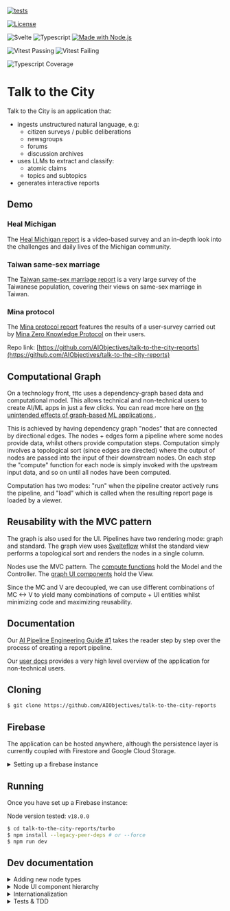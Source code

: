 [![tests](https://github.com/AIObjectives/talk-to-the-city-reports/actions/workflows/tests.yaml/badge.svg)](https://github.com/AIObjectives/talk-to-the-city-reports/actions/workflows/tests.yaml)

[![License](https://img.shields.io/badge/License-GPL3-blue)](#license)

![Svelte](https://img.shields.io/badge/dynamic/json?color=ff3e00&label=Svelte&query=%24.devDependencies.svelte&url=https%3A%2F%2Fraw.githubusercontent.com%2FAIObjectives%2Ftalk-to-the-city-reports%2Fmain%2Fturbo%2Fpackage.json)
![Typescript](https://img.shields.io/badge/dynamic/json?label=Typescript&query=%24.devDependencies.typescript&url=https%3A%2F%2Fraw.githubusercontent.com%2FAIObjectives%2Ftalk-to-the-city-reports%2Fmain%2Fturbo%2Fpackage.json)
[![Made with Node.js](https://img.shields.io/badge/Node.js->=18-blue?logo=node.js&logoColor=white)](https://nodejs.org "Go to Node.js homepage")

![Vitest Passing](https://img.shields.io/badge/dynamic/json?color=blueviolet&label=Vitest+Passing&query=%24.vitestPass&url=https%3A%2F%2Fraw.githubusercontent.com%2FAIObjectives%2Ftalk-to-the-city-reports%2Fmain%2Fturbo%2Fpackage.json)
![Vitest Failing](https://img.shields.io/badge/dynamic/json?color=blueviolet&label=Vitest+Failing&query=%24.vitestFail&url=https%3A%2F%2Fraw.githubusercontent.com%2FAIObjectives%2Ftalk-to-the-city-reports%2Fmain%2Fturbo%2Fpackage.json)

![Typescript Coverage](https://img.shields.io/badge/dynamic/json?color=blueviolet&label=Typescript+Coverage&query=%24.tsCoverage&url=https%3A%2F%2Fraw.githubusercontent.com%2FAIObjectives%2Ftalk-to-the-city-reports%2Fmain%2Fturbo%2Fpackage.json)


# Talk to the City

Talk to the City is an application that:

- ingests unstructured natural language, e.g:
    - citizen surveys / public deliberations
    - newsgroups
    - forums
    - discussion archives
- uses LLMs to extract and classify:
    - atomic claims
    - topics and subtopics
- generates interactive reports

## Demo

### Heal Michigan

The [Heal Michigan report](https://tttc-turbo.web.app/report/heal-michigan) is a video-based survey and an in-depth look into the challenges and daily lives of the Michigan community.

### Taiwan same-sex marriage

The [Taiwan same-sex marriage report](https://tttc-turbo.web.app/report/taiwan-zh) is a very large survey of the Taiwanese population, covering their views on same-sex marriage in Taiwan.

### Mina protocol

The [Mina protocol report](https://tttc-turbo.web.app/report/mina-protocol) features the results of a user-survey carried out by [Mina Zero Knowledge Protocol](https://minaprotocol.com/) on their users.

Repo link: [https://github.com/AIObjectives/talk-to-the-city-reports](https://github.com/AIObjectives/talk-to-the-city-reports)

## Computational Graph

On a technology front, tttc uses a dependency-graph based data and computational model. This allows technical and non-technical users to create AI/ML apps in just a few clicks. You can read more here on [the unintended effects of graph-based ML applications
](https://tttc-turbo.web.app/docs/ai-pipe-guide/unintended-effects).

This is achieved by having dependency graph "nodes" that are connected by directional edges. The nodes + edges form a pipeline where some nodes provide data, whilst others provide computation steps. Computation simply involves a topological sort (since edges are directed) where the output of nodes are passed into the input of their downstream nodes. On each step the "compute" function for each node is simply invoked with the upstream input data, and so on until all nodes have been computed.

Computation has two modes: "run" when the pipeline creator actively runs the pipeline, and "load" which is called when the resulting report page is loaded by a viewer.

## Reusability with the MVC pattern

The graph is also used for the UI. Pipelines have two rendering mode: graph and standard. The graph view uses [Svelteflow](https://svelteflow.dev/) whilst the standard view performs a topological sort and renders the nodes in a single column.

Nodes use the MVC pattern. The [compute functions](./src/lib/compute) hold the Model and the Controller. The [graph UI components](./src/components/graph/nodes) hold the View.

Since the MC and V are decoupled, we can use different combinations of MC <-> V to yield many combinations of compute + UI entities whilst minimizing code and maximizing reusability.

## Documentation

Our [AI Pipeline Engineering Guide #1](https://tttc-turbo.web.app/docs/ai-pipe-guide) takes the reader step by step over the process of creating a report pipeline.

Our [user docs](https://tttc-turbo.web.app/docs) provides a very high level overview of the application for non-technical users.

## Cloning

```bash
$ git clone https://github.com/AIObjectives/talk-to-the-city-reports
```

## Firebase

The application can be hosted anywhere, although the persistence layer is currently coupled with Firestore and Google Cloud Storage.

<details>
<summary>Setting up a firebase instance</summary>

## Setting up a firebase instance

Since the app uses Firebase, you'll need a dev / staging firebase instance for local development, and for deployment. To do so, you have two options:

- setting up your own instance.
- using AOI's dev instance.

Deploying and maintaining google cloud platform resources is fairly simple and straight forwards although requires the use of the `gcloud` and `gsutil` CLI applications. So before we get started make sure you have those correctly installed, and authenticated.

[https://cloud.google.com/sdk/docs/install](https://cloud.google.com/sdk/docs/install)

## Setting up your own instance

To set up your own instance:

- Head over to [https://console.firebase.google.com/](https://console.firebase.google.com/)
- Click "add project" and enter a project name
- Disable google analytics
- Click "create project" & continue
- Under "Get started by adding Firebase to your app" click on the web `</>` icon
- Add an app nickname (same as earlier)
- Click "firebase hosting" if you intend to deploy the app
- Click "register app"
- Copy `.env.example` to `.env` in the `turbo` directory
- Copy & paste the values of the variables.
- Click next.
- `npm install -g firebase-tools`
- `firebase login`

### Setting up authentication

- In the project overview, click on "Authentication"
- Click on "set up sign-in method"
- Click 'Google'
- Click 'enable'
- Select a support email address
- Click 'save'

### Setting up firestore

- In the project overview, in the left side panel, click on "build"
- Click on "firestore database"
- Click "Create Database"
- Select your region / multi region
- Click 'next'
- Click 'Start in test mode'
- Click 'enable'

N.B Firestore rules are still being finalized. Please contact @lightningorb to find out more.

### Setting up Google Cloud Storage

- In the project overview, in the left side panel, click on "build"
- Click on 'storage'
- Click 'get started'
- Click 'start in test mode'
- Click next
- Click done

#### Setting up CORS on GSC

- Install and configure the gsutil application
- Save the following in a temporary `cors.json` file

```json
[
	{
		"origin": ["http://localhost:5173", "https://<optional_deployment_url>"],
		"method": ["GET", "HEAD", "DELETE"],
		"responseHeader": ["Content-Type"],
		"maxAgeSeconds": 3600
	}
]
```

- Install the `gsutil` application
- Run the following:

```bash
gsutil cors set cors.json gs://<project-name>.appspot.com
```

### Setting up the service account

Authenticated backend endpoints require the service account file:

- in the console for the project, click on project settings (the cog icon)
- click on "service accounts"
- click "generate private key"
- save the json private key to turbo/src/lib/service-account-pk.json

### Using AOI's dev instance

- Contact @brittneygallagher or @lightningorb for credentials files
- save the provided `.env` in `turbo/`
- save the provided `service-account-pk.json` in `turbo/src/lib/`
- `npm install -g firebase-tools`
- `firebase login`

### Deploying to firebase

Once you're done making your changes, you can deploy to firebase with:

```bash
$ firebase deploy
```

</details>

## Running

Once you have set up a Firebase instance:

Node version tested: `v18.0.0`

```bash
$ cd talk-to-the-city-reports/turbo
$ npm install --legacy-peer-deps # or --force
$ npm run dev
```

## Dev documentation

<details>
<summary>Adding new node types</summary>

## Adding new node types

To add pipeline computation nodes:

- create the compute function in `src/lib/compute/`
- look for a suitable UI component in `src/components/`
  - In the vast majority of cases, you should be able to simply use an existing UI component. If a UI component does not suit your needs, then feel free to create a new one.
- Bind the node's compute type with a component in `src/lib/node_types.ts`
- add the node to `src/lib/templates.ts`
- add node documentation to `src/lib/docs`

</details>

<details>
<summary>Node UI component hierarchy</summary>

## Node UI component hierarchy:

The primary UI components displayed to users are called "nodes" as they are part of a dependency graph.

The docs that appear when the user presses the `?` mark are stored in:

`src/lib/docs`

### Adding text inside nodes:

The UI nodes are stored in `./turbo/src/components/graph/nodes`.

[DGNode](./turbo/src/components/graph/nodes/DGNode.svelte) is the 'base' node, that all nodes reuse. [DefaultNode](./turbo/src/components/graph/nodes/DefaultNode.svelte) is an empty generic node, when nodes don't have a specialized UI. [DefaultNode](./turbo/src/components/graph/nodes/UploadFileNode.svelte) is the generic file upload, which [CSVNode](./turbo/src/components/graph/nodes/CSVNode.svelte) and [JSON](./turbo/src/components/graph/nodes/JSONNode.svelte) reuse.

This is the "Argument Extraction" and "Cluster Extraction" etc. nodes, essentially all nodes requiring prompts to interact with GPTs use the [PromptNode](./turbo/src/components/graph/nodes/PromptNode.svelte).

</details>

<details>
<summary>Internationalization</summary>

## Internationalization:

`src/lib/i18n/en.json`  
`src/lib/zh-TW.json`

Since we use internationalization, UI strings use:

```html
<script lang='ts>
    import { _ as __ } from 'svelte-i18n';
</script>


<p>{$__('this_is_a_string')}</p>
```

The localized strings is then added to their respective `src/lib/<lang>.json` files.

</details>

<details>
<summary>Tests & TDD</summary>

## Tests & TDD

The core functionalities of the nodes are tested. Thus it is strongly recommended to run the tests, and keep them running (vitest uses a daemon with file watch) while you make changes.

```bash
$ npm run test-ui
```

### Testing the live website

```
brew install xorg-server
pip install chromedriver-autoinstaller selenium pyvirtualdisplay
DISPLAY=:99 python src/test/test_selenium.py
```

## Test Results

| Metric                | Count |
|-----------------------|------:|
| Total Test Suites     | 62 |
| Passed Test Suites    | 62 |
| Failed Test Suites    | 0 |
| Pending Test Suites   | 0 |
| Total Tests           | 114 |
| Passed Tests          | 114 |
| Failed Tests          | 0 |
| Pending Tests         | 0 |
| Todo Tests            | 0 |

### `[1]` [argument_extraction.test.ts](./src/test//argument_extraction.test.ts)
| Test | Status | Duration (ms) |
|---|---|---:|
| *extract the given arguments* | **passed** |
| *should not extract the arguments if no csv* | **passed** |
| *should not extract the arguments if no open_ai_key and no GCS* | **passed** |
| *should load from GCS if no open ai key* | **passed** |
| *should not extract the arguments if no prompt and no system prompt* | **passed** |
| *test GCS caching* | **passed** |

### `[2]` [audio.test.ts](./src/test//audio.test.ts)
| Test | Status | Duration (ms) |
|---|---|---:|
| *should return the cached output if not dirty and output exists* | **passed** |
| *should read audio from GCS and update size and mime_type if download is true* | **passed** |
| *should create an empty audio file if download is false* | **passed** |
| *should set dirty to false after compute* | **passed** |
| *should return undefined if gcs_path is not set* | **passed** |

### `[3]` [chat.test.ts](./src/test//chat.test.ts)
| Test | Status | Duration (ms) |
|---|---|---:|
| *compute should set output to messages and dirty to false* | **passed** |
| *chat should add assistant response to messages* | **passed** |
| *chat should use initial_messages if only one message is present* | **passed** |

### `[4]` [cluster_extraction.test.ts](./src/test//cluster_extraction.test.ts)
| Test | Status | Duration (ms) |
|---|---|---:|
| *extract the cluster* | **passed** |
| *should not extract the cluster if no csv* | **passed** |
| *should not extract the cluster if no open_ai_key* | **passed** |
| *should not extract the cluster if no prompt and no system prompt* | **passed** |
| *test GCS caching* | **passed** |

### `[5]` [count_tokens.test.ts](./src/test//count_tokens.test.ts)
| Test | Status | Duration (ms) |
|---|---|---:|
| *should correctly count tokens in input data* | **passed** |
| *should not count tokens if input data length matches and node is not dirty* | **passed** |
| *should count tokens if the input data is a string* | **passed** |

### `[6]` [csv.test.ts](./src/test//csv.test.ts)
| Test | Status | Duration (ms) |
|---|---|---:|
| *should process CSV data correctly from GCS* | **passed** |
| *should handle empty CSV data from GCS* | **passed** |
| *should handle rows with uneven columns from GCS* | **passed** |

### `[7]` [dataset.test.ts](./src/test//dataset.test.ts)
| Test | Status | Duration (ms) |
|---|---|---:|
| *Find by compute type* | **passed** |
| *Simple pipeline run test* | **passed** |
| *Markdown to chat test* | **passed** |
| *Full pipeline run test* | **passed** |

### `[8]` [edit_csv.test.ts](./src/test//edit_csv.test.ts)
| Test | Status | Duration (ms) |
|---|---|---:|
| *generates new columns* | **passed** |
| *deletes columns* | **passed** |
| *renames columns* | **passed** |
| *returns undefined if input is undefined* | **passed** |
| *handles multiple operations* | **passed** |
| *does not modify input if no operations are specified* | **passed** |
| *does not crash if input is empty* | **passed** |

### `[9]` [grid.test.ts](./src/test//grid.test.ts)
| Test | Status | Duration (ms) |
|---|---|---:|
| *sets the output of the node to the input data* | **passed** |

### `[10]` [jq_v0.test.ts](./src/test//jq_v0.test.ts)
| Test | Status | Duration (ms) |
|---|---|---:|
| *should process data correctly with JQ filter* | **passed** |
| *should handle invalid JQ filter* | **passed** |

### `[11]` [jq_v1.test.ts](./src/test//jq_v1.test.ts)
| Test | Status | Duration (ms) |
|---|---|---:|
| *should process data correctly with JQ filter* | **passed** |
| *should handle invalid JQ filter* | **passed** |

### `[12]` [json.test.ts](./src/test//json.test.ts)
| Test | Status | Duration (ms) |
|---|---|---:|
| *should process JSON data correctly from GCS* | **passed** |
| *should handle invalid JSON data from GCS* | **passed** |
| *should update dirty state correctly* | **passed** |

### `[13]` [jsonata.test.ts](./src/test//jsonata.test.ts)
| Test | Status | Duration (ms) |
|---|---|---:|
| *evaluates JSONata expressions* | **passed** |
| *returns undefined if no expression is provided* | **passed** |
| *catches errors when evaluating expressions* | **passed** |

### `[14]` [limit_csv.test.ts](./src/test//limit_csv.test.ts)
| Test | Status | Duration (ms) |
|---|---|---:|
| *should limit the number of rows correctly* | **passed** |
| *should let all data pass through if number is left blank* | **passed** |
| *should limit the number of rows correctly, for an object* | **passed** |
| *should return all rows if limit is greater than number of rows* | **passed** |
| *should return an empty array if input is empty* | **passed** |
| *should not mutate the input node* | **passed** |

### `[15]` [markdown.test.ts](./src/test//markdown.test.ts)
| Test | Status | Duration (ms) |
|---|---|---:|
| *should set markdown data if input is a string* | **passed** |
| *should combine multiple string inputs with separation* | **passed** |
| *should wrap non-string inputs within code block* | **passed** |
| *should handle an empty input object* | **passed** |
| *should preserve the order of inputs when combining* | **passed** |
| *should stringify and wrap arrays in code blocks* | **passed** |
| *should throw an error if input data contains circular references* | **passed** |

### `[16]` [merge.test.ts](./src/test//merge.test.ts)
| Test | Status | Duration (ms) |
|---|---|---:|
| *merges cluster_extraction and argument_extraction data* | **passed** |
| *does not merge if cluster_extraction data is missing* | **passed** |
| *does not merge if argument_extraction data is missing* | **passed** |
| *does not merge if cluster_extraction data has no topics* | **passed** |
| *sets node data output to the merged data and dirty to false after merge* | **passed** |

### `[17]` [merge_cluster_extraction.test.ts](./src/test//merge_cluster_extraction.test.ts)
| Test | Status | Duration (ms) |
|---|---|---:|
| *merges cluster extraction data* | **passed** |
| *does not merge if cluster extractions are missing* | **passed** |
| *uses cached data if available and not dirty* | **passed** |
| *does not merge if no open_ai_key is provided* | **passed** |

### `[18]` [open_ai_key.test.ts](./src/test//open_ai_key.test.ts)
| Test | Status | Duration (ms) |
|---|---|---:|
| *should set the key in cookies if the UI key is valid* | **passed** |
| *if ui key is set but invalid use local key* | **passed** |
| *should set the node text to "Invalid key" if the UI key is not valid and there is no local key* | **passed** |
| *should not mutate the node if the UI key and local key are both valid* | **passed** |

### `[19]` [participant_filter.test.ts](./src/test//participant_filter.test.ts)
| Test | Status | Duration (ms) |
|---|---|---:|
| *filters participants based on the provided name* | **passed** |
| *removes subtopics with no claims after filtering* | **passed** |
| *removes topics with no subtopics after filtering* | **passed** |
| *returns undefined if input data does not contain topics* | **passed** |
| *does not filter claims if interview key is missing* | **passed** |

### `[20]` [pyodide.test.ts](./src/test//pyodide.test.ts)
| Test | Status | Duration (ms) |
|---|---|---:|
| *should execute python script and return outputData* | **passed** |
| *should be able to pass input to outputData* | **passed** |
| *test passing in complex data from jsonapi* | **passed** |

### `[21]` [python.integration.test.ts](./src/test//python.integration.test.ts)
| Test | Status | Duration (ms) |
|---|---|---:|
| *should execute python script and return outputData* | **passed** |
| *should be able to pass input to outputData* | **passed** |
| *should be able to make get requests to jsonapi* | **passed** |

### `[22]` [python.test.ts](./src/test//python.test.ts)
| Test | Status | Duration (ms) |
|---|---|---:|
| *should execute python script and return output* | **passed** |
| *should handle fetch errors gracefully* | **passed** |
| *should handle invalid JSON response* | **passed** |
| *should handle non-string JSON response* | **passed** |
| *should update node data output with the response* | **passed** |

### `[23]` [register.test.ts](./src/test//register.test.ts)
| Test | Status | Duration (ms) |
|---|---|---:|
| *test node registeration* | **passed** |
| *Load all nodes* | **passed** |

### `[24]` [report.test.ts](./src/test//report.test.ts)
| Test | Status | Duration (ms) |
|---|---|---:|
| *should set the output of the node to the input data* | **passed** |
| *should handle empty input data* | **passed** |
| *should not mutate the input node* | **passed** |

### `[25]` [report_v1.test.ts](./src/test//report_v1.test.ts)
| Test | Status | Duration (ms) |
|---|---|---:|
| *should set the output of the node to the input data* | **passed** |

### `[26]` [score_argument_relevance.test.ts](./src/test//score_argument_relevance.test.ts)
| Test | Status | Duration (ms) |
|---|---|---:|
| *scores the relevance of arguments* | **passed** |
| *uses cached data if available and not dirty* | **passed** |
| *does not score if argument_extraction data is missing* | **passed** |
| *does not score if open_ai_key is missing* | **passed** |
| *does not score if prompts are missing* | **passed** |

### `[27]` [simple_pipeline.test.ts](./src/test//simple_pipeline.test.ts)
| Test | Status | Duration (ms) |
|---|---|---:|
| *should process CSV data correctly from GCS* | **passed** |

### `[28]` [stringify.test.ts](./src/test//stringify.test.ts)
| Test | Status | Duration (ms) |
|---|---|---:|
| *should correctly stringify input data* | **passed** |
| *should return input if it cannot be stringified* | **passed** |
| *should handle different types of input* | **passed** |
| *should not mutate the input node* | **passed** |

### `[29]` [translate.test.ts](./src/test//translate.test.ts)
| Test | Status | Duration (ms) |
|---|---|---:|
| *translates the input data* | **passed** |
| *uses cached translations when available* | **passed** |

### `[30]` [whisper.test.ts](./src/test//whisper.test.ts)
| Test | Status | Duration (ms) |
|---|---|---:|
| *should load from cache if data is not dirty and gcs_path is set* | **passed** |
| *should load from GCS if data is not dirty, gcs_path is set, and output is empty and audio size matches* | **passed** |
| *should transcribe audio and upload to GCS if data is dirty* | **passed** |
| *should return undefined and set message if open_ai_key is missing* | **passed** |
| *should convert transcription to internal format if response_format is custom* | **passed** |

### `[31]` [workerpool.test.ts](./src/test//workerpool.test.ts)
| Test | Status | Duration (ms) |
|---|---|---:|
| *should execute function in workerpool* | **passed** |
| *should execute delayed function in workerpool* | **passed** |
